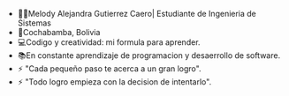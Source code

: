 -  👩‍💻Melody Alejandra Gutierrez Caero| Estudiante de Ingenieria de Sistemas
-  📍Cochabamba, Bolivia
-  💻Codigo y creatividad: mi formula para aprender.
-  📚En constante aprendizaje de programacion y desaerrollo de software.
- ⚡ "Cada pequeño paso te acerca a un gran logro".
- ⚡ "Todo logro empieza con la decision de intentarlo".
  
